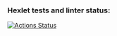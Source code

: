 ### Hexlet tests and linter status:
[![Actions Status](https://github.com/KaparZh/frontend-project-lvl1/workflows/hexlet-check/badge.svg)](https://github.com/KaparZh/frontend-project-lvl1/actions)
